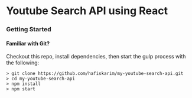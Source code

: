 # Youtube Search API using React

### Getting Started

#### Familiar with Git?
Checkout this repo, install dependencies, then start the gulp process with the following:

```
> git clone https://github.com/hafiskarim/my-youtube-search-api.git
> cd my-youtube-search-api
> npm install
> npm start
